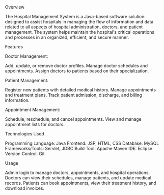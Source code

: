 Overview

The Hospital Management System is a Java-based software solution designed to assist hospitals in managing the flow of information and data related to all aspects of hospital administration, doctors, and patient management. The system helps maintain the hospital's critical operations and processes in an organized, efficient, and secure manner.

Features

Doctor Management:

Add, update, or remove doctor profiles.
Manage doctor schedules and appointments.
Assign doctors to patients based on their specialization.

Patient Management:

Register new patients with detailed medical history.
Manage appointments and treatment plans.
Track patient admission, discharge, and billing information.

Appointment Management:

Schedule, reschedule, and cancel appointments.
View and manage appointment lists for doctors.

Technologies Used

Programming Language: Java
Frontend: JSP, HTML, CSS
Database: MySQL
Frameworks/Tools: Servlet, JDBC
Build Tool: Apache Maven
IDE: Eclipse
Version Control: Git

Usage

Admin login to manage doctors, appointments, and hospital operations.
Doctors can view their schedules, manage patients, and update medical records.
Patients can book appointments, view their treatment history, and download invoices.
